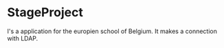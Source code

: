 
# StageProject


I's a application for the europien school of Belgium.
It makes a connection with LDAP.

